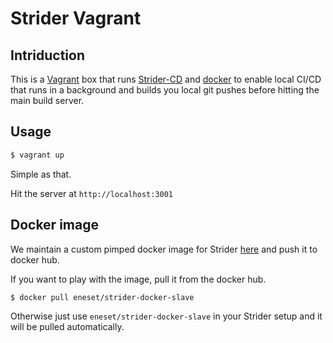 # Strider Vagrant

## Intriduction

This is a [Vagrant](https://www.vagrantup.com/) box that runs [Strider-CD](https://github.com/Strider-CD/strider) and [docker](https://www.docker.com/) to enable local CI/CD that runs in a background and builds you local git pushes before hitting the main build server.

## Usage

```sh
$ vagrant up
```

Simple as that.

Hit the server at `http://localhost:3001`

## Docker image

We maintain a custom pimped docker image for Strider [here](https://github.com/eneset/strider-docker-slave) and push it to docker hub.

If you want to play with the image, pull it from the docker hub.

```sh
$ docker pull eneset/strider-docker-slave
```

Otherwise just use `eneset/strider-docker-slave` in your Strider setup and it will be pulled automatically.
